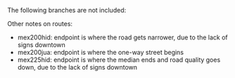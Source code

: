 The following branches are not included:

Other notes on routes:
* mex200hid: endpoint is where the road gets narrower, due to the lack of signs downtown
* mex200jua: endpoint is where the one-way street begins
* mex225hid: endpoint is where the median ends and road quality goes down, due to the lack of signs downtown
